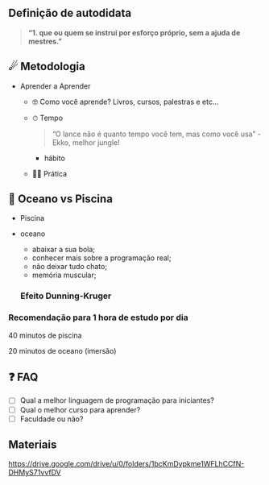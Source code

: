 ## Definição de autodidata

> **“1. que ou quem se instrui por esforço próprio, sem a ajuda de mestres.”**
>

## ☄ Metodologia
- Aprender a Aprender
    - 🤓 Como você aprende? Livros, cursos, palestras e etc…
    - ⏱ Tempo
        
        > “O lance não é quanto tempo você tem, mas como você usa” - Ekko, melhor jungle!
        > 
        - hábito
    - 🏃‍♂️ Prática

## 🌊 Oceano vs Piscina
- Piscina
- oceano
    - abaixar a sua bola;
    - conhecer mais sobre a programação real;
    - não deixar tudo chato;
    - memória muscular;
    
    ### Efeito Dunning-Kruger

### Recomendação para 1 hora de estudo por dia

40 minutos de piscina

20 minutos de oceano (imersão)

## ❓ FAQ
- [ ]  Qual a melhor linguagem de programação para iniciantes?
- [ ]  Qual o melhor curso para aprender?
- [ ]  Faculdade ou não?

## Materiais
https://drive.google.com/drive/u/0/folders/1bcKmDypkme1WFLhCCfN-DHMyS71vvfDV

